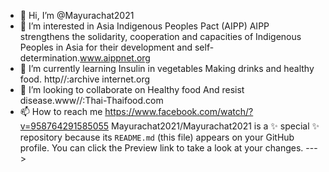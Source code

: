- 👋 Hi, I’m @Mayurachat2021
- 👀 I’m interested in Asia Indigenous Peoples Pact (AIPP)
AIPP strengthens the solidarity,
cooperation and capacities of Indigenous Peoples in 
Asia for their development and self-determination.www.aippnet.org
- 🌱 I’m currently learning Insulin in vegetables
Making drinks and healthy food.  http//:archive internet.org
- 💞️ I’m looking to collaborate on Healthy food
And resist disease.www//:Thai-Thaifood.com
- 📫 How to reach me https://www.facebook.com/watch/?v=958764291585055
Mayurachat2021/Mayurachat2021 is a ✨ special ✨ repository because its `README.md` (this file) appears on your GitHub profile.
You can click the Preview link to take a look at your changes.
--->
